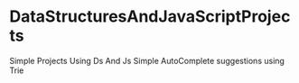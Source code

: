 # DataStructuresAndJavaScriptProjects
Simple Projects Using Ds And Js
Simple AutoComplete suggestions using Trie 
